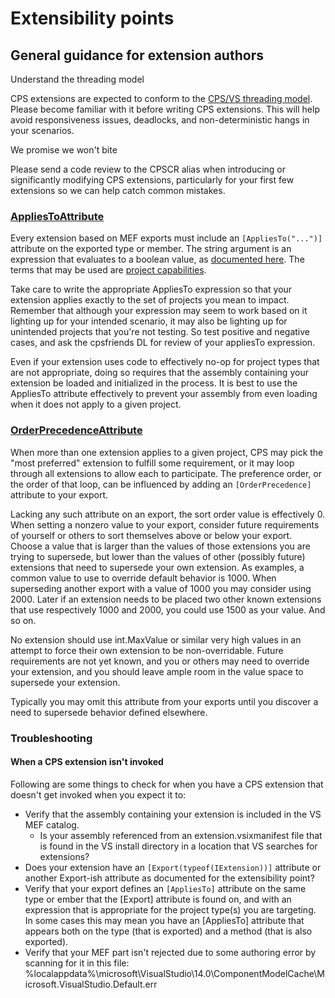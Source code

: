 Extensibility points
====================

General guidance for extension authors
--------------------------------------

Understand the threading model

CPS extensions are expected to conform to the [CPS/VS threading
model](../overview/Threading_model.md). Please become familiar with it before writing
CPS extensions. This will help avoid responsiveness issues, deadlocks,
and non-deterministic hangs in your scenarios.


We promise we won't bite

Please send a code review to the CPSCR alias when introducing or significantly
modifying CPS extensions, particularly for your first few extensions so
we can help catch common mistakes.


### [AppliesToAttribute](http://index/Microsoft.VisualStudio.ProjectSystem.Utilities.v14.0/R/a40aabc698b937e1.html)

Every extension based on MEF exports must include an `[AppliesTo("...")]`
attribute on the exported type or member. The string argument is
an expression that evaluates to a boolean value, as [documented
here](http://msdn.microsoft.com/en-us/library/microsoft.visualstudio.shell.interop.ivsbooleansymbolexpressionevaluator.evaluateexpression.aspx).
The terms that may be used are [project
capabilities](../overview/Project_Capabilities.md).

Take care to write the appropriate AppliesTo expression so that your
extension applies exactly to the set of projects you mean to impact. Remember
that although your expression may seem to work based on it lighting up for
your intended scenario, it may also be lighting up for unintended projects
that you're not testing. So test positive and negative cases, and ask the
cpsfriends DL for review of your appliesTo expression.


Even if your extension uses code to effectively no-op for project types
that are not appropriate, doing so requires that the assembly containing
your extension be loaded and initialized in the process. It is best to
use the AppliesTo attribute effectively to prevent your assembly from even
loading when it does not apply to a given project.


### [OrderPrecedenceAttribute](http://index/Microsoft.VisualStudio.ProjectSystem.Utilities.v14.0/R/68b045852438c9bc.html)

When more than one extension applies to a given project, CPS may pick the
"most preferred" extension to fulfill some requirement, or it may loop
through all extensions to allow each to participate. The preference order,
or the order of that loop, can be influenced by adding an `[OrderPrecedence]`
attribute to your export.

Lacking any such attribute on an export, the sort order value is effectively
0. When setting a nonzero value to your export, consider future requirements
of yourself or others to sort themselves above or below your export. Choose
a value that is larger than the values of those extensions you are trying to
supersede, but lower than the values of other (possibly future) extensions
that need to supersede your own extension. As examples, a common value to
use to override default behavior is 1000. When superseding another export
with a value of 1000 you may consider using 2000. Later if an extension
needs to be placed two other known extensions that use respectively 1000
and 2000, you could use 1500 as your value. And so on.

No extension should use int.MaxValue or similar very high values in
an attempt to force their own extension to be non-overridable. Future
requirements are not yet known, and you or others may need to override
your extension, and you should leave ample room in the value space to
supersede your extension.

Typically you may omit this attribute from your exports until you discover
a need to supersede behavior defined elsewhere. 


### Troubleshooting

#### When a CPS extension isn't invoked

Following are some things to check for when you have a CPS extension that
doesn't get invoked when you expect it to:

- Verify that the assembly containing your extension is included in the VS MEF catalog.
  - Is your assembly referenced from an extension.vsixmanifest file that is found in the VS install directory in a location that VS searches for extensions?
- Does your extension have an `[Export(typeof(IExtension))]` attribute or another Export-ish attribute as documented for the extensibility point?
- Verify that your export defines an `[AppliesTo]` attribute on the same type or ember that the [Export] attribute is found on, and with an expression that is appropriate for the project type(s) you are targeting. In some cases this may mean you have an [AppliesTo] attribute that appears both on the type (that is exported) and a method (that is also exported).
- Verify that your MEF part isn't rejected due to some authoring error by scanning for it in this file:
%localappdata%\microsoft\VisualStudio\14.0\ComponentModelCache\Microsoft.VisualStudio.Default.err
